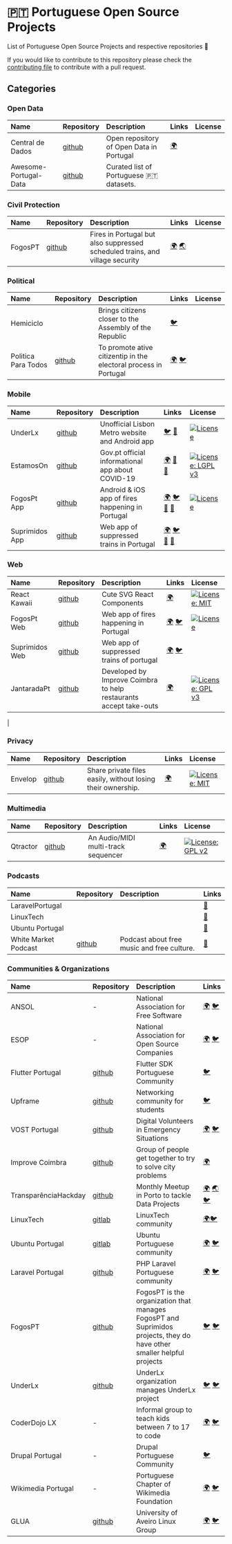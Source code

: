 # :portugal: Portuguese Open Source Projects

List of Portuguese Open Source Projects and respective repositories :hammer:

If you would like to contribute to this repository please check the [contributing file](CONTRIBUTING.md) to contribute with a pull request.

## Categories

### Open Data

| Name | Repository | Description | Links | License |
| :---------- | :---------- | :---------- | :---------- | :---------- |
| Central de Dados | [github](https://github.com/centraldedados) | Open repository of Open Data in Portugal | [:earth_africa:](http://centraldedados.pt/) |  
| Awesome-Portugal-Data | [github](https://github.com/rgllm/awesome-portugal-data) | Curated list of Portuguese 🇵🇹 datasets. |

### Civil Protection

| Name | Repository | Description | Links | License |
| :---------- | :---------- | :---------- | :---------- | :---------- |
| FogosPT | [github](https://github.com/fogosPT/) | Fires in Portugal but also suppressed scheduled trains, and village security  | [:earth_africa:](https://fogos.pt/) [:earth_asia:](https://suprimidos.pt/) |

### Political

| Name | Repository | Description | Links | License |
| :---------- | :---------- | :---------- | :---------- | :---------- |
| Hemiciclo |  | Brings citizens closer to the Assembly of the Republic | [:bird:](https://twitter.com/HemicicloPT) |
| Politica Para Todos | [github](https://github.com/Politica-Para-Todos) | To promote ative citizentip in the electoral process in Portugal | [:earth_africa:](https://www.politicaparatodos.pt/) [:bird:](https://twitter.com/politicaparatds)|

### Mobile

| Name | Repository | Description | Links | License |
| :---------- | :---------- | :---------- | :---------- | :---------- |
| UnderLx | [github](https://github.com/underlx) | Unofficial Lisbon Metro website and Android app | [:bird:](https://twitter.com/UnderLX) [:robot:](https://play.google.com/store/apps/details?id=im.tny.segvault.disturbances) | [![License](https://img.shields.io/badge/License-Apache%202.0-blue.svg)](https://opensource.org/licenses/Apache-2.0)
| EstamosOn | [github](https://github.com/vostpt/covid19-mobile) | Gov.pt official informational app about COVID-19  | [:earth_africa:](https://covid19estamoson.gov.pt/) [:robot:](https://play.google.com/store/apps/details?id=com.vost.covid19mobile) [:apple:](https://apps.apple.com/us/app/estamos-on-covid19/id1502916368) | [![License: LGPL v3](https://img.shields.io/badge/License-LGPL%20v3-blue.svg)](https://www.gnu.org/licenses/lgpl-3.0)
| FogosPt App | [github](https://github.com/FogosPT/fogosmobile) | Android & iOS app of fires happening in Portugal  | [:earth_africa:](https://fogos.pt/) [:bird:](https://twitter.com/fogospt) [:robot:](https://play.google.com/store/apps/details?id=com.tomahock.fogos) [:apple:](https://itunes.apple.com/us/app/fogos.pt/id1126944255) | [![License](https://img.shields.io/badge/License-Apache%202.0-blue.svg)](https://opensource.org/licenses/Apache-2.0)
| Suprimidos App | [github](https://github.com/FogosPT/suprimidosmobile) | Web app of suppressed trains in Portugal  | [:earth_africa:](https://suprimidos.pt/) [:bird:](https://twitter.com/SuprimidosPT) [:robot:]( https://play.google.com/store/apps/details?id=com.tomahock.suprimidos) [:apple:](https://itunes.apple.com/us/app/suprimidos-pt/id1444680898?ls=1&mt=8) |

### Web

| Name | Repository | Description | Links | License |
| :---------- | :---------- | :---------- | :---------- | :---------- |
| React Kawaii | [github](https://github.com/miukimiu/react-kawaii) | Cute SVG React Components | [:earth_africa:](https://react-kawaii.now.sh/) | [![License: MIT](https://img.shields.io/badge/License-MIT-yellow.svg)](https://opensource.org/licenses/MIT)
| FogosPt Web | [github](https://github.com/FogosPT/fogospt) | Web app of fires happening in Portugal  | [:earth_africa:](https://fogos.pt/) [:bird:](https://twitter.com/fogospt) | [![License](https://img.shields.io/badge/License-Apache%202.0-blue.svg)](https://opensource.org/licenses/Apache-2.0)
| Suprimidos Web | [github](https://github.com/FogosPT/suprimidos.pt) | Web app of suppressed trains of portugal  | [:earth_africa:](https://suprimidos.pt/) [:bird:](https://twitter.com/SuprimidosPT) |
| JantaradaPt | [github](https://github.com/ImproveCoimbra/jantarada) | Developed by Improve Coimbra to help restaurants accept take-outs  | [:earth_africa:](https://jantarada.pt/) | [![License: GPL v3](https://img.shields.io/badge/License-GPLv3-blue.svg)](https://www.gnu.org/licenses/gpl-3.0)

 | 



### Privacy

| Name | Repository | Description | Links | License |
| :---------- | :---------- | :---------- | :---------- | :---------- |
| Envelop | [github](https://github.com/envelop-app) | Share private files easily, without losing their ownership. | [:earth_africa:](https://envelop.app/) | [![License: MIT](https://img.shields.io/badge/License-MIT-yellow.svg)](https://opensource.org/licenses/MIT)

### Multimedia

| Name | Repository | Description | Links | License |
| :---------- | :---------- | :---------- | :---------- | :---------- |
| Qtractor | [github](https://github.com/rncbc/qtractor) | An Audio/MIDI multi-track sequencer | [:earth_africa:](https://qtractor.sourceforge.io/) | [![License: GPL v2](https://img.shields.io/badge/License-GPL%20v2-blue.svg)](https://www.gnu.org/licenses/old-licenses/gpl-2.0.en.html) |

### Podcasts

| Name | Repository | Description | Links |
| :---------- | :---------- | :---------- | :---------- |
| LaravelPortugal | | | [:microphone:](https://laravelportugal.simplecast.com/)|
| LinuxTech | | | [:microphone:](https://linuxtech.pt/)|
| Ubuntu Portugal | | | [:microphone:](https://podcastubuntuportugal.org/)|
| White Market Podcast | [github](https://github.com/WhiteMarketPodcast) | Podcast about free music and free culture. | [:microphone:](https://www.whitemarketpodcast.eu/)

### Communities & Organizations

| Name | Repository | Description | Links |
| :---------- | :---------- | :---------- | :---------- |
| ANSOL | - | National Association for Free Software | [:earth_africa:](https://ansol.org/) [:bird:](https://twitter.com/ANSOL)
| ESOP | - | National Association for Open Source Companies | [:earth_africa:](https://www.esop.pt/) [:bird:](https://twitter.com/esop_pt)
| Flutter Portugal | [github](https://github.com/FlutterPortugal) | Flutter SDK Portuguese Community | [:bird:](https://twitter.com/FlutterPortugal) |
| Upframe | [github](https://github.com/upframe)|  Networking community for students | [:bird:](https://twitter.com/upframed) |  
| VOST Portugal | [github](https://github.com/vostpt/) | Digital Volunteers in Emergency Situations | [:earth_africa:](https://vost.pt) [:bird:](https://twitter.com/VOSTPT) |
| Improve Coimbra | [github](https://github.com/ImproveCoimbra) | Group of people get together to try to solve city problems | [:earth_africa:](https://improvecoimbra.org) |
| TransparênciaHackday | [github](https://github.com/transparenciahackday) | Monthly Meetup in Porto to tackle Data Projects | [:earth_africa:](https://datewithdata.pt/) [:earth_asia:](http://www.transparenciahackday.org/) [:bird:](https://twitter.com/thackdaypt) |
| LinuxTech | [gitlab](https://gitlab.com/linuxtechpt) | LinuxTech community| [:earth_africa:](https://linuxtech.pt/ )[:bird:](https://twitter.com/Linuxtechpt) |
| Ubuntu Portugal | [gitlab](https://gitlab.com/ubuntu-pt) | Ubuntu Portuguese community| [:earth_africa:](https://ubuntu-pt.org/ ) [:bird:](https://twitter.com/ubuntuportugal) |
| Laravel Portugal | [github](https://github.com/laravel-portugal) | PHP Laravel Portuguese community | [:earth_africa:](https://www.laravel.pt/) [:bird:](https://twitter.com/LaravelPortugal)|
| FogosPT | [github](https://github.com/FogosPT) | FogosPT is the organization that manages FogosPT and Suprimidos projects, they do have other smaller helpful projects | [:bird:](https://twitter.com/fogospt) [:bird:](https://twitter.com/SuprimidosPT) |
| UnderLx | [github](https://github.com/underlx) | UnderLx organization manages UnderLx project | [:bird:](https://twitter.com/fogospt) [:bird:](https://twitter.com/SuprimidosPT) |
| CoderDojo LX | - | Informal group to teach kids between 7 to 17 to code |  [:earth_africa:](https://www.coderdojo-lx.pt/) [:bird:](https://twitter.com/CoderDojoLX) |
| Drupal Portugal | - | Drupal Portuguese Community | [:bird:](https://twitter.com/drupalportugal)|
| Wikimedia Portugal | - | Portuguese Chapter of Wikimedia Foundation  | [:earth_africa:](https://pt.wikimedia.org/wiki/Wikimedia_Portugal) [:bird:](https://twitter.com/wikimediapt) |
| GLUA | [github](https://github.com/GLUA-UA) | University of Aveiro Linux Group  | [:earth_africa:](https://glua.ua.pt/) [:bird:](https://twitter.com/GLUA) |
